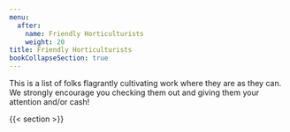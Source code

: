 ```yaml
---
menu:
  after:
    name: Friendly Horticulturists
    weight: 20
title: Friendly Horticulturists
bookCollapseSection: true
---
```


This is a list of folks flagrantly cultivating work where they are as they can.
We strongly encourage you checking them out and giving them your attention and/or cash!

{{< section >}}
